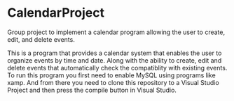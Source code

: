 # CalendarProject
Group project to implement a calendar program allowing the user to create, edit, and delete events.

This is a program that provides a calendar system that enables the user to organize events by time and date. 
Along with the ability to create, edit and delete events that automatically check the compatiblity with existing events.
To run this program you first need to enable MySQL using programs like xamp.
And from there you need to clone this repository to a Visual Studio Project and then press the compile button in Visual Studio.

